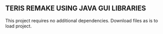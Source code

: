 TERIS REMAKE USING JAVA GUI LIBRARIES
-------------------------------------

This project requires no additional dependencies. Download files as is to load project.
